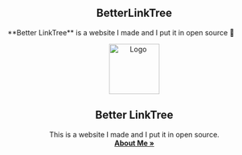<h2 align="center">BetterLinkTree</h2>
**Better LinkTree** is a website I made and I put it in open source 🗿

<p align="center">
  <a href="https://github.com/jedgarhoover/BetterLinkTree">
    <img src="https://github.com/jedgarhoover/BetterLinkTree/assets/175116833/9d9cbf77-94fc-462c-8754-bee7b315e18e" alt="Logo" width="100" height="100">
  </a>
</p>

<h2 align="center">Better LinkTree</h2>

<p align="center">
  This is a website I made and I put it in open source.
  <br />
  <a href="https://github.com/jedgarhoover/jedgarhoover/blob/main/README.md"><strong>About Me »</strong></a>
</p>


